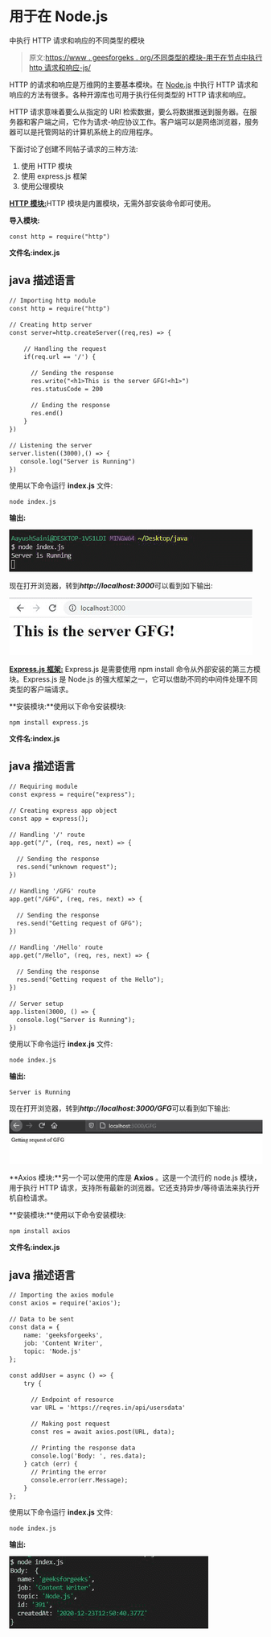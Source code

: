 # 用于在 Node.js

中执行 HTTP 请求和响应的不同类型的模块

> 原文:[https://www . geesforgeks . org/不同类型的模块-用于在节点中执行 http 请求和响应-js/](https://www.geeksforgeeks.org/different-types-of-module-used-for-performing-http-request-and-response-in-node-js/)

HTTP 的请求和响应是万维网的主要基本模块。在 [Node.js](https://www.geeksforgeeks.org/introduction-to-nodejs/) 中执行 HTTP 请求和响应的方法有很多。各种开源库也可用于执行任何类型的 HTTP 请求和响应。

HTTP 请求意味着要么从指定的 URI 检索数据，要么将数据推送到服务器。在服务器和客户端之间，它作为请求-响应协议工作。客户端可以是网络浏览器，服务器可以是托管网站的计算机系统上的应用程序。

下面讨论了创建不同帖子请求的三种方法:

1.  使用 HTTP 模块
2.  使用 express.js 框架
3.  使用公理模块

[**HTTP 模块:**](https://www.geeksforgeeks.org/node-js-http-module/)HTTP 模块是内置模块，无需外部安装命令即可使用。

**导入模块:**

```
const http = require("http")
```

**文件名:index.js**

## java 描述语言

```
// Importing http module
const http = require("http")

// Creating http server
const server=http.createServer((req,res) => {

    // Handling the request
    if(req.url == '/') {

      // Sending the response
      res.write("<h1>This is the server GFG!<h1>")
      res.statusCode = 200

      // Ending the response
      res.end()
    }
})

// Listening the server
server.listen((3000),() => {
   console.log("Server is Running")
})
```

使用以下命令运行 **index.js** 文件:

```
node index.js
```

**输出:**

![](img/eafee49cdd1f9096f185933191252aea.png)

现在打开浏览器，转到***http://localhost:3000***可以看到如下输出:

![](img/fb16f0e16fb98f38f8214355b92d7a67.png)

[**Express.js 框架:**](https://www.geeksforgeeks.org/working-of-express-js-middleware-and-its-benefits/) Express.js 是需要使用 npm install 命令从外部安装的第三方模块。Express.js 是 Node.js 的强大框架之一，它可以借助不同的中间件处理不同类型的客户端请求。

**安装模块:**使用以下命令安装模块:

```
npm install express.js
```

**文件名:index.js**

## java 描述语言

```
// Requiring module
const express = require("express");

// Creating express app object
const app = express();

// Handling '/' route
app.get("/", (req, res, next) => {

  // Sending the response
  res.send("unknown request");
})

// Handling '/GFG' route    
app.get("/GFG", (req, res, next) => {

  // Sending the response
  res.send("Getting request of GFG");
})

// Handling '/Hello' route
app.get("/Hello", (req, res, next) => {

  // Sending the response
  res.send("Getting request of the Hello");
})

// Server setup
app.listen(3000, () => {
  console.log("Server is Running");
})
```

使用以下命令运行 **index.js** 文件:

```
node index.js
```

**输出:**

```
Server is Running
```

现在打开浏览器，转到***http://localhost:3000/GFG***可以看到如下输出:

![](img/076187f5b3af4591b4736610165cc248.png)

**Axios 模块:**另一个可以使用的库是 **Axios** 。这是一个流行的 node.js 模块，用于执行 HTTP 请求，支持所有最新的浏览器。它还支持异步/等待语法来执行开机自检请求。

**安装模块:**使用以下命令安装模块:

```
npm install axios
```

**文件名:index.js**

## java 描述语言

```
// Importing the axios module
const axios = require('axios');

// Data to be sent
const data = {
    name: 'geeksforgeeks',
    job: 'Content Writer',
    topic: 'Node.js'
};

const addUser = async () => {
    try {

      // Endpoint of resource
      var URL = 'https://reqres.in/api/usersdata'

      // Making post request
      const res = await axios.post(URL, data);

      // Printing the response data
      console.log('Body: ', res.data);  
    } catch (err) {
      // Printing the error
      console.error(err.Message);
    }
};
```

使用以下命令运行 **index.js** 文件:

```
node index.js
```

**输出:**

![](img/8e2c5e193cf96ba2e19fe711e9a97790.png)